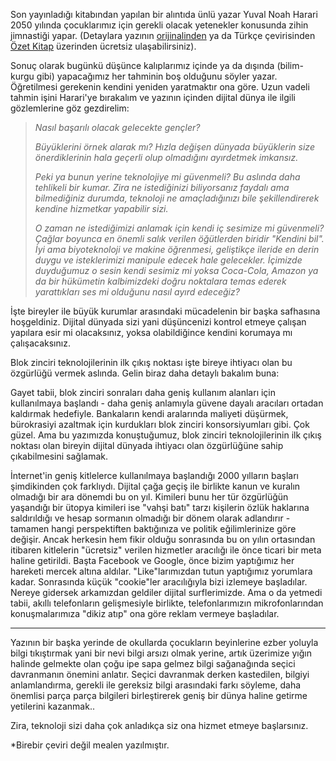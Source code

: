 Son yayınladığı kitabından yapılan bir alıntıda ünlü yazar Yuval Noah Harari 2050 yılında çocuklarımız için gerekli olacak yetenekler konusunda zihin jimnastiği yapar. (Detaylara yazının [orijinalinden](https://www.wired.co.uk/article/yuval-noah-harari-extract-21-lessons-for-the-21st-century) ya da Türkçe çevirisinden [Özet Kitap](http://www.ozetkitap.com/portfolio/items/2050de-basarili-olmalari-icin-cocuklarimiza-ne-ogretelim/) üzerinden ücretsiz ulaşabilirsiniz). 

Sonuç olarak bugünkü düşünce kalıplarımız içinde ya da dışında (bilim-kurgu gibi) yapacağımız her tahminin boş olduğunu söyler yazar. Öğretilmesi gerekenin kendini yeniden yaratmaktır ona göre. Uzun vadeli tahmin işini Harari'ye bırakalım ve yazının içinden dijital dünya ile ilgili gözlemlerine göz gezdirelim:


>*Nasıl başarılı olacak gelecekte gençler?*
>
>*Büyüklerini örnek alarak mı? Hızla değişen dünyada büyüklerin size önerdiklerinin hala geçerli olup olmadığını ayırdetmek imkansız.*
>
>*Peki ya bunun yerine teknolojiye mi güvenmeli? Bu aslında daha tehlikeli bir kumar. Zira ne istediğinizi biliyorsanız  faydalı ama bilmediğiniz durumda, teknoloji ne amaçladığınızı bile şekillendirerek kendine hizmetkar yapabilir sizi.*
>
>*O zaman ne istediğimizi anlamak için kendi iç sesimize mi güvenmeli? Çağlar boyunca en önemli salık verilen öğütlerden biridir "Kendini bil". İyi ama biyoteknoloji ve makine öğrenmesi, geliştikçe ileride en derin duygu ve isteklerimizi manipule edecek hale gelecekler. İçimizde duyduğumuz o sesin kendi sesimiz mi yoksa Coca-Cola, Amazon ya da bir hükümetin kalbimizdeki doğru noktalara temas ederek yarattıkları ses mi olduğunu nasıl ayırd edeceğiz?*

İşte bireyler ile büyük kurumlar arasındaki mücadelenin bir başka safhasına hoşgeldiniz. Dijital dünyada sizi yani düşüncenizi kontrol etmeye çalışan yapılara esir mi olacaksınız, yoksa olabildiğince kendini korumaya mı çalışacaksınız. 

Blok zinciri teknolojilerinin ilk çıkış noktası işte bireye ihtiyacı olan bu özgürlüğü vermek aslında. Gelin biraz daha detaylı bakalım buna: 


Gayet tabii, blok zinciri sonraları daha geniş kullanım alanları için kullanılmaya başlandı - daha geniş anlamıyla güvene dayalı aracıları ortadan kaldırmak hedefiyle. Bankaların kendi aralarında maliyeti düşürmek, bürokrasiyi azaltmak için kurdukları blok zinciri konsorsiyumları gibi. Çok güzel. Ama bu yazımızda konuştuğumuz, blok zinciri teknolojilerinin ilk çıkış noktası olan bireyin dijital dünyada ihtiyacı olan özgürlüğüne sahip çıkabilmesini sağlamak. 


İnternet'in geniş kitlelerce kullanılmaya başlandığı 2000 yılların başları şimdikinden çok farklıydı. Dijital çağa geçiş ile birlikte kanun ve kuralın olmadığı bir ara dönemdi bu on yıl. Kimileri bunu her tür özgürlüğün yaşandığı bir ütopya kimileri ise "vahşi batı" tarzı kişilerin özlük haklarına saldırıldığı ve hesap sormanın olmadığı bir dönem olarak adlandırır - tamamen hangi perspektiften baktığınıza ve politik eğilimlerinize göre değişir. Ancak herkesin hem fikir olduğu sonrasında bu on yılın ortasından itibaren kitlelerin "ücretsiz" verilen hizmetler aracılığı ile önce ticari bir meta haline getirildi. Başta Facebook ve Google, önce bizim yaptığımız her hareketi mercek altına aldılar. "Like"larımızdan tutun yaptığımız yorumlara kadar. Sonrasında küçük "cookie"ler aracılığıyla bizi izlemeye başladılar. Nereye gidersek arkamızdan geldiler dijital surflerimizde. Ama o da yetmedi tabii, akıllı telefonların gelişmesiyle birlikte, telefonlarımızın mikrofonlarından konuşmalarımıza "dikiz atıp" ona göre reklam vermeye başladılar. 





---

Yazının bir başka yerinde de okullarda çocukların beyinlerine ezber yoluyla bilgi tıkıştırmak yani bir nevi bilgi arsızı olmak yerine, artık üzerimize yığın halinde gelmekte olan çoğu ipe sapa gelmez bilgi sağanağında seçici davranmanın önemini anlatır. Seçici davranmak derken kastedilen, bilgiyi anlamlandırma, gerekli ile gereksiz bilgi arasındaki farkı söyleme, daha önemlisi parça parça bilgileri birleştirerek geniş bir dünya haline getirme yetilerini kazanmak.. 


Zira, teknoloji sizi daha çok anladıkça siz ona hizmet etmeye başlarsınız. 


*Birebir çeviri değil mealen yazılmıştır.
